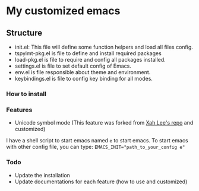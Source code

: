 My customized emacs
=====================

## Structure

- init.el: This file will define some function helpers and load all files
  config.
- tspyimt-pkg.el is file to define and install required packages
- load-pkg.el is file to require and config all packages installed.
- settings.el is file to set default config of Emacs.
- env.el is file responsible about theme and environment.
- keybindings.el is file to config key binding for all modes.


### How to install


### Features

- Unicode symbol mode (This feature was forked from
  [Xah Lee's repo](https://goo.gl/KIKomo) and customized)
  
  
I have a shell script to start emacs named `e` to start emacs. To start emacs
with other config file, you can type: `EMACS_INIT="path_to_your_config e"`


### Todo

- Update the installation
- Update documentations for each feature (how to use and customized)
